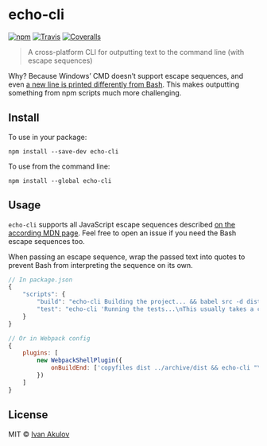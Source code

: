 # echo-cli

[![npm](https://img.shields.io/npm/v/echo-cli.svg?maxAge=2592000&style=flat-square&reset-cache)](https://www.npmjs.com/package/echo-cli) [![Travis](https://img.shields.io/travis/iamakulov/echo-cli.svg?maxAge=2592000&style=flat-square&reset-cache)](https://travis-ci.org/iamakulov/echo-cli) [![Coveralls](https://img.shields.io/coveralls/iamakulov/echo-cli.svg?maxAge=2592000&style=flat-square&reset-cache)](https://coveralls.io/github/iamakulov/echo-cli)

> A cross-platform CLI for outputting text to the command line (with escape sequences)

Why? Because Windows’ CMD doesn’t support escape sequences, and even [a new line is printed differently from Bash](http://stackoverflow.com/a/132804/1192426). This makes outputting something from npm scripts much more challenging.

## Install

To use in your package:

```
npm install --save-dev echo-cli
```

To use from the command line:

```
npm install --global echo-cli
```

## Usage

`echo-cli` supports all JavaScript escape sequences described [on the according MDN page](https://developer.mozilla.org/en-US/docs/Web/JavaScript/Guide/Grammar_and_types#Using_special_characters_in_strings). Feel free to open an issue if you need the Bash escape sequences too.

When passing an escape sequence, wrap the passed text into quotes to prevent Bash from interpreting the sequence on its own.

```js
// In package.json
{
    "scripts": {
        "build": "echo-cli Building the project... && babel src -d dist",
        "test": "echo-cli 'Running the tests...\nThis usually takes a couple of minutes.' && ava",
    }
}

// Or in Webpack config
{
    plugins: [
        new WebpackShellPlugin({
            onBuildEnd: ['copyfiles dist ../archive/dist && echo-cli "\nCopied the build results"']
        })
    ]
}
```

## License

MIT © [Ivan Akulov](http://iamakulov.com)